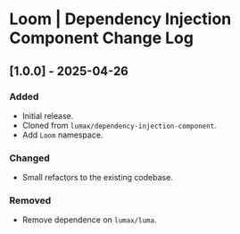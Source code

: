 # Loom | Dependency Injection Component Change Log

## [1.0.0] - 2025-04-26
### Added
- Initial release.
- Cloned from `lumax/dependency-injection-component`.
- Add `Loom` namespace.

### Changed
- Small refactors to the existing codebase.

### Removed
- Remove dependence on `lumax/luma`.